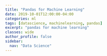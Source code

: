 ```yaml
---
title: "Pandas for Machine Learning"
date: 2019-10-01T12:00:00-04:00
categories: ml
tags: [datascience, machinelearning, pandas]
excerpt: "pandas for machine learning"
classes: wide
author_profile: false
sidebar:
  nav: "Data Science"
---
```


